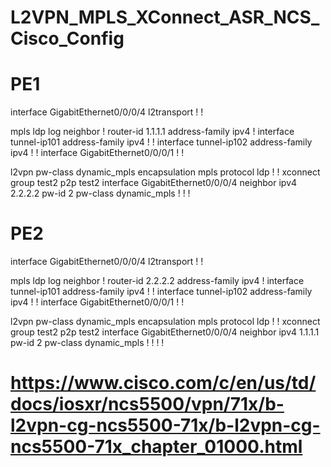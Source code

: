 # L2VPN_MPLS_XConnect_ASR_NCS_Cisco_Config

# PE1

interface GigabitEthernet0/0/0/4
 l2transport
 !
!

mpls ldp
 log
  neighbor
 !
 router-id 1.1.1.1
 address-family ipv4
 !
 interface tunnel-ip101
  address-family ipv4
  !
 !
 interface tunnel-ip102
  address-family ipv4
  !
 !
 interface GigabitEthernet0/0/0/1
 !
!

l2vpn
 pw-class dynamic_mpls
  encapsulation mpls
   protocol ldp
  !
 !
 xconnect group test2
  p2p test2
   interface GigabitEthernet0/0/0/4
   neighbor ipv4 2.2.2.2 pw-id 2
    pw-class dynamic_mpls
   !
  !
 !

# PE2

interface GigabitEthernet0/0/0/4
 l2transport
 !
!

mpls ldp
 log
  neighbor
 !
 router-id 2.2.2.2
 address-family ipv4
 !
 interface tunnel-ip101
  address-family ipv4
  !
 !
 interface tunnel-ip102
  address-family ipv4
  !
 !
 interface GigabitEthernet0/0/0/1
 !
!

l2vpn
 pw-class dynamic_mpls
  encapsulation mpls
   protocol ldp
  !
 !
 xconnect group test2
  p2p test2
   interface GigabitEthernet0/0/0/4
   neighbor ipv4 1.1.1.1 pw-id 2
    pw-class dynamic_mpls
   !
  !
 !
!

# https://www.cisco.com/c/en/us/td/docs/iosxr/ncs5500/vpn/71x/b-l2vpn-cg-ncs5500-71x/b-l2vpn-cg-ncs5500-71x_chapter_01000.html
